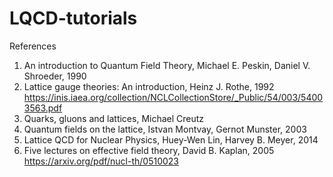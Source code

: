 # LQCD-tutorials

References

1) An introduction to Quantum Field Theory, Michael E. Peskin, Daniel V. Shroeder, 1990
2) Lattice gauge theories: An introduction, Heinz J. Rothe, 1992
   https://inis.iaea.org/collection/NCLCollectionStore/_Public/54/003/54003563.pdf
3) Quarks, gluons and lattices, Michael Creutz
4) Quantum fields on the lattice, Istvan Montvay, Gernot Munster, 2003
5) Lattice QCD for Nuclear Physics, Huey-Wen Lin, Harvey B. Meyer, 2014
6) Five lectures on effective field theory, David B. Kaplan, 2005
   https://arxiv.org/pdf/nucl-th/0510023
